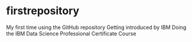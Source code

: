 # firstrepository
My first time using the GitHub repository
Getting introduced by IBM
Doing the IBM Data Science Professional Certificate Course
